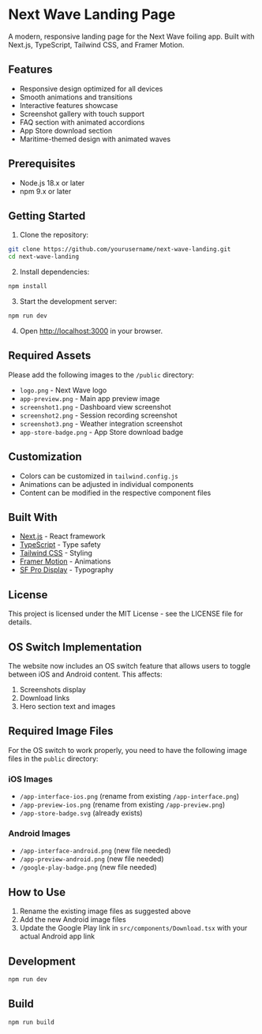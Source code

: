 # Next Wave Landing Page

A modern, responsive landing page for the Next Wave foiling app. Built with Next.js, TypeScript, Tailwind CSS, and Framer Motion.

## Features

- Responsive design optimized for all devices
- Smooth animations and transitions
- Interactive features showcase
- Screenshot gallery with touch support
- FAQ section with animated accordions
- App Store download section
- Maritime-themed design with animated waves

## Prerequisites

- Node.js 18.x or later
- npm 9.x or later

## Getting Started

1. Clone the repository:
```bash
git clone https://github.com/yourusername/next-wave-landing.git
cd next-wave-landing
```

2. Install dependencies:
```bash
npm install
```

3. Start the development server:
```bash
npm run dev
```

4. Open [http://localhost:3000](http://localhost:3000) in your browser.

## Required Assets

Please add the following images to the `/public` directory:

- `logo.png` - Next Wave logo
- `app-preview.png` - Main app preview image
- `screenshot1.png` - Dashboard view screenshot
- `screenshot2.png` - Session recording screenshot
- `screenshot3.png` - Weather integration screenshot
- `app-store-badge.png` - App Store download badge

## Customization

- Colors can be customized in `tailwind.config.js`
- Animations can be adjusted in individual components
- Content can be modified in the respective component files

## Built With

- [Next.js](https://nextjs.org/) - React framework
- [TypeScript](https://www.typescriptlang.org/) - Type safety
- [Tailwind CSS](https://tailwindcss.com/) - Styling
- [Framer Motion](https://www.framer.com/motion/) - Animations
- [SF Pro Display](https://developer.apple.com/fonts/) - Typography

## License

This project is licensed under the MIT License - see the LICENSE file for details.

## OS Switch Implementation

The website now includes an OS switch feature that allows users to toggle between iOS and Android content. This affects:

1. Screenshots display
2. Download links
3. Hero section text and images

## Required Image Files

For the OS switch to work properly, you need to have the following image files in the `public` directory:

### iOS Images
- `/app-interface-ios.png` (rename from existing `/app-interface.png`)
- `/app-preview-ios.png` (rename from existing `/app-preview.png`)
- `/app-store-badge.svg` (already exists)

### Android Images
- `/app-interface-android.png` (new file needed)
- `/app-preview-android.png` (new file needed)
- `/google-play-badge.png` (new file needed)

## How to Use

1. Rename the existing image files as suggested above
2. Add the new Android image files
3. Update the Google Play link in `src/components/Download.tsx` with your actual Android app link

## Development

```bash
npm run dev
```

## Build

```bash
npm run build
``` 
